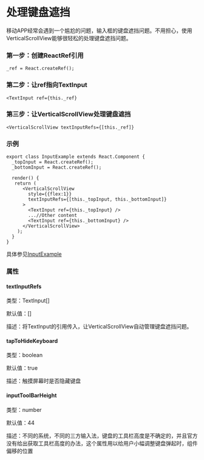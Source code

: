 # 处理键盘遮挡

移动APP经常会遇到一个尴尬的问题，输入框的键盘遮挡问题。不用担心，使用VerticalScrollView能够很轻松的处理键盘遮挡问题。

### 第一步：创建ReactRef引用
```$js
_ref = React.createRef();
```

### 第二步：让ref指向TextInput
```$js
<TextInput ref={this._ref}
```

### 第三步：让VerticalScrollView处理键盘遮挡
```$js
<VerticalScrollView textInputRefs={[this._ref]}
```

### 示例

```$js
export class InputExample extends React.Component {
  _topInput = React.createRef();
  _bottomInput = React.createRef();

  render() {
   return (
      <VerticalScrollView
        style={{flex:1}}
        textInputRefs={[this._topInput, this._bottomInput]}
      >
        <TextInput ref={this._topInput} />
        ...//Other content
        <TextInput ref={this._bottomInput} />
      </VerticalScrollView>
    );
  }
}
```

具体参见[InputExample](https://github.com/bolan9999/react-native-spring-scrollview/blob/master/Examples/InputExample.js)


### 属性

#### textInputRefs

类型：TextInput[]

默认值：[]

描述：将TextInput的引用传入，让VerticalScrollView自动管理键盘遮挡问题。

#### tapToHideKeyboard

类型：boolean

默认值：true

描述：触摸屏幕时是否隐藏键盘

#### inputToolBarHeight

类型：number

默认值：44

描述：不同的系统，不同的三方输入法，键盘的工具栏高度是不确定的，并且官方没有给出获取工具栏高度的办法，这个属性用以给用户小幅调整键盘弹起时，组件偏移的位置



